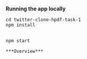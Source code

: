 **Running the app locally**
```git clone https://github.com/PushpinderSinghGrewal/twitter-clone-hpdf-task-1
cd twitter-clone-hpdf-task-1
npm install


npm start 

***Overview***
